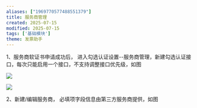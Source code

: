 ```yaml
---
aliases: ["1969770577488551379"]
title: 服务商管理
created: 2025-07-15
modified: 2025-07-15
tags: ['基础模块']
theme: 发票助手
---
```


1、服务商软证书申请成功后， 进入勾选认证设置--服务商管理，新建勾选认证接口，每次只能启用一个接口，不支持调整接口优先级，如图

![](https://myhelpdoc.oss-cn-heyuan.aliyuncs.com/mdimages/8410c9d0873f4b3d8426d2e9a18da8ae.jpg)

![](https://myhelpdoc.oss-cn-heyuan.aliyuncs.com/mdimages/ae451d8818bc202c7fbc999b1466e45e.jpg)

2、新建/编辑服务商， 必填项字段信息由第三方服务商提供，如图

